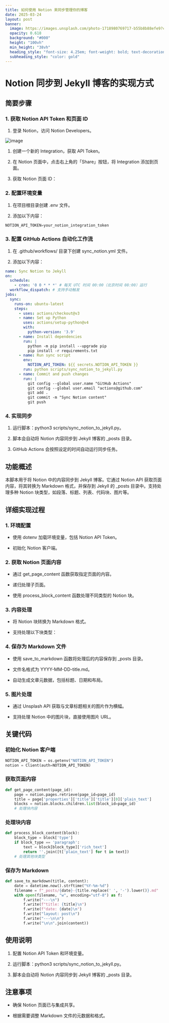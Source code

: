 ```yaml
---
title: 如何使用 Notion 来同步管理你的博客
date: 2025-03-24
layout: post
banner:
  image: https://images.unsplash.com/photo-1718980769717-b55b8b88efe9?crop=entropy&cs=tinysrgb&fit=max&fm=jpg&ixid=M3w2OTIwMzJ8MHwxfHJhbmRvbXx8fHx8fHx8fDE3NDI3ODA1MDZ8&ixlib=rb-4.0.3&q=80&w=1080
  opacity: 0.618
  background: "#000"
  height: "100vh"
  min_height: "38vh"
  heading_style: "font-size: 4.25em; font-weight: bold; text-decoration: underline"
  subheading_style: "color: gold"
---
```


# Notion 同步到 Jekyll 博客的实现方式

## 简要步骤

### 1. 获取 Notion API Token 和页面 ID

1. 登录 Notion，访问 Notion Developers。

![image](https://prod-files-secure.s3.us-west-2.amazonaws.com/a7a0cc5a-89b9-4cda-8686-1fba0ca52f40/d19c1afe-dea5-4312-9333-786b0ba83054/image.png?X-Amz-Algorithm=AWS4-HMAC-SHA256&X-Amz-Content-Sha256=UNSIGNED-PAYLOAD&X-Amz-Credential=ASIAZI2LB466SF2AEKL6%2F20250324%2Fus-west-2%2Fs3%2Faws4_request&X-Amz-Date=20250324T014146Z&X-Amz-Expires=3600&X-Amz-Security-Token=IQoJb3JpZ2luX2VjEIj%2F%2F%2F%2F%2F%2F%2F%2F%2F%2FwEaCXVzLXdlc3QtMiJIMEYCIQDK5%2FwGM6r%2Bok3P%2FYrDRpAX0uw8aLDsHvd2fzSRDSUK5wIhAI6%2Fjq2Zb%2FJ2TQIxPKxWtXTIL0Hoy3A57FplxQ9Hd1ktKogECOH%2F%2F%2F%2F%2F%2F%2F%2F%2F%2FwEQABoMNjM3NDIzMTgzODA1IgwLe5nGo7KbQ9cpwpwq3AP%2BpiBfiAK6O%2BJElZgIj4rSROXuoYjlCil38S3fIAAj8eZXPEJsJkPjKgR8QyM2LDui29S2fKzbYMQNTUph5BQHjPsOiCLMuOq64kKa0z5c5XPcBfJUs54MyJRXyJMLp%2BC7dr3mwfV3OU6tP51oWLr0odvMxeowmxE%2BfPFDnDjyhvEZK65ldJTVCPhL4oyz9uFdV8IZZ%2Bt6GHoF8tzY4P39eS%2FXDZZmZJ70i%2FOYIdRCsc1HWLS%2BVwpp2IpTAmj0U881WAIoTD%2FxZb9ExhBMatMTOMd6wJrsX%2BWipmIC2iBMvg4eHj92gYYpQJAaxRIfJRi1aEEXAk0g2HdmV1h1uyxgejXS7m3evhvBmpCTWhfswTVRkrA6eoCx%2BhDZnFrNGx7bSivV14x9Ctyej%2FKqQbdU8wyL18ZoQZU4Hujf2QEVMeEpxP%2F0ry%2FsC8dqLF4EebPPhQukAMsOH3MdsQ9WoF6x9bz8jcclvstWx1%2BGKQyvE2eTSL6jxFBLywctr4QH3%2BtLodjh%2B3j9UU2O7F3FRs2iamEZ%2FpELWmU4rayCZ4FQK20ZuhQCyzJKW4JkiF43%2BHUOUoG4YMxMShlZyJE0KFgb3DZDp%2FwBKqXQmTmvRVyZzWQTmmgJ71G0weFx6zCLsIK%2FBjqkAdlkn4a1gsSqQqePCpwA2yzhiVJPjQ4ZqXBmW6ZIreYvNP7Z6asT76TQKBR1Z5hSGow0DUCaJgekuVZoi0EroNSq2ZsyHoBs5WRQv8THkBa5UwCrh1aJEj2svRB1IH0zWlONU2W8o5wW8msrRBs2Kv%2B%2BUJu3lia1tFPJuscPokjNOHTze2ifqjgtapl6CNPHd6B%2FgcePW7dC0lqsAwBYblk%2Bxi1v&X-Amz-Signature=af112e6a8aabe91fe068547ceea3f0d85f75baab198c3a31aa01d99c9d859fa9&X-Amz-SignedHeaders=host&x-id=GetObject)

1. 创建一个新的 Integration，获取 API Token。

1. 在 Notion 页面中，点击右上角的「Share」按钮，将 Integration 添加到页面。

1. 获取 Notion 页面 ID：


### 2. 配置环境变量

1. 在项目根目录创建 .env 文件。

1. 添加以下内容：

```javascript
NOTION_API_TOKEN=your_notion_integration_token
```

### 3. 配置 GitHub Actions 自动化工作流

1. 在 .github/workflows/ 目录下创建 sync_notion.yml 文件。

1. 添加以下内容：

```yaml
name: Sync Notion to Jekyll
on:
  schedule:
    - cron: '0 0 * * *' # 每天 UTC 时间 00:00（北京时间 08:00）运行
  workflow_dispatch: # 支持手动触发
jobs:
  sync:
    runs-on: ubuntu-latest
    steps:
      - uses: actions/checkout@v3
      - name: Set up Python
        uses: actions/setup-python@v4
        with:
          python-version: '3.9'
      - name: Install dependencies
        run: |
          python -m pip install --upgrade pip
          pip install -r requirements.txt
      - name: Run sync script
        env:
          NOTION_API_TOKEN: ${{ secrets.NOTION_API_TOKEN }}
        run: python scripts/sync_notion_to_jekyll.py
      - name: Commit and push changes
        run: |
          git config --global user.name "GitHub Actions"
          git config --global user.email "actions@github.com"
          git add .
          git commit -m "Sync Notion content"
          git push
```

### 4. 实现同步

1. 运行脚本：python3 scripts/sync_notion_to_jekyll.py。

1. 脚本会自动将 Notion 内容同步到 Jekyll 博客的 _posts 目录。

1. GitHub Actions 会按照设定的时间自动运行同步任务。

## 功能概述

本脚本用于将 Notion 中的内容同步到 Jekyll 博客。它通过 Notion API 获取页面内容，将其转换为 Markdown 格式，并保存到 Jekyll 的 _posts 目录中。支持处理多种 Notion 块类型，如段落、标题、列表、代码块、图片等。

## 详细实现过程

### 1. 环境配置

- 使用 dotenv 加载环境变量，包括 Notion API Token。

- 初始化 Notion 客户端。

### 2. 获取 Notion 页面内容

- 通过 get_page_content 函数获取指定页面的内容。

- 递归处理子页面。

- 使用 process_block_content 函数处理不同类型的 Notion 块。

### 3. 内容处理

- 将 Notion 块转换为 Markdown 格式。

- 支持处理以下块类型：


### 4. 保存为 Markdown 文件

- 使用 save_to_markdown 函数将处理后的内容保存到 _posts 目录。

- 文件名格式为 YYYY-MM-DD-title.md。

- 自动生成文章元数据，包括标题、日期和布局。

### 5. 图片处理

- 通过 Unsplash API 获取与文章标题相关的图片作为横幅。

- 支持处理 Notion 中的图片块，直接使用图片 URL。

## 关键代码

### 初始化 Notion 客户端

```python
NOTION_API_TOKEN = os.getenv("NOTION_API_TOKEN")
notion = Client(auth=NOTION_API_TOKEN)
```

### 获取页面内容

```python
def get_page_content(page_id):
    page = notion.pages.retrieve(page_id=page_id)
    title = page['properties']['title']['title'][0]['plain_text']
    blocks = notion.blocks.children.list(block_id=page_id)
    # 处理块内容
```

### 处理块内容

```python
def process_block_content(block):
    block_type = block['type']
    if block_type == 'paragraph':
        text = block[block_type]['rich_text']
        return ''.join([t['plain_text'] for t in text])
    # 处理其他块类型
```

### 保存为 Markdown

```python
def save_to_markdown(title, content):
    date = datetime.now().strftime("%Y-%m-%d")
    filename = f"_posts/{date}-{title.replace(' ', '-').lower()}.md"
    with open(filename, "w", encoding="utf-8") as f:
        f.write("---\n")
        f.write(f"title: {title}\n")
        f.write(f"date: {date}\n")
        f.write("layout: post\n")
        f.write("---\n\n")
        f.write("\n\n".join(content))
```

## 使用说明

1. 配置 Notion API Token 和环境变量。

1. 运行脚本：python3 scripts/sync_notion_to_jekyll.py。

1. 脚本会自动将 Notion 内容同步到 Jekyll 博客的 _posts 目录。

## 注意事项

- 确保 Notion 页面已与集成共享。

- 根据需要调整 Markdown 文件的元数据和格式。